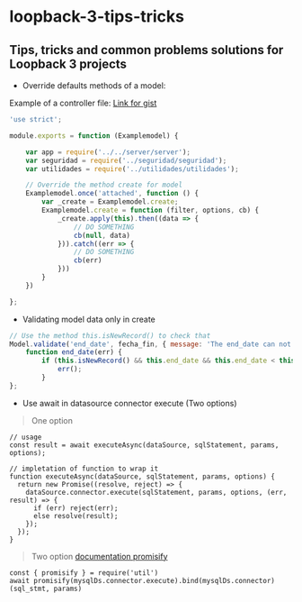 # loopback-3-tips-tricks
## Tips, tricks and common problems solutions for Loopback 3 projects

* Override defaults methods of a model:

Example of a controller file: [Link for gist](https://gist.github.com/pookdeveloper/37e249aa0195fd27b63355c515a388f8)

````javascript
'use strict';

module.exports = function (Examplemodel) {

    var app = require('../../server/server');
    var seguridad = require('../seguridad/seguridad');
    var utilidades = require('../utilidades/utilidades');

    // Override the method create for model 
    Examplemodel.once('attached', function () {
        var _create = Examplemodel.create;
        Examplemodel.create = function (filter, options, cb) {
            _create.apply(this).then((data => {
                // DO SOMETHING
                cb(null, data)
            })).catch((err => {
                // DO SOMETHING
                cb(err)
            }))
        }
    })

};
````

*  Validating model data only in create
````javascript
// Use the method this.isNewRecord() to check that
Model.validate('end_date', fecha_fin, { message: 'The end_date can not be less than the start_date' });
    function end_date(err) {
        if (this.isNewRecord() && this.end_date && this.end_date < this.start_date) {
            err();
        }
};
````


*  Use await in datasource connector execute (Two options)
> One option
````
// usage
const result = await executeAsync(dataSource, sqlStatement, params, options);

// impletation of function to wrap it
function executeAsync(dataSource, sqlStatement, params, options) {
  return new Promise((resolve, reject) => {
    dataSource.connector.execute(sqlStatement, params, options, (err, result) => {
      if (err) reject(err);
      else resolve(result);
    });
  });
}
````

> Two option [documentation promisify](https://nodejs.org/dist/latest-v8.x/docs/api/util.html#util_util_promisify_original)
````
const { promisify } = require('util')
await promisify(mysqlDs.connector.execute).bind(mysqlDs.connector)(sql_stmt, params)
````
